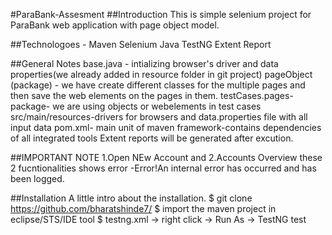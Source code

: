 #ParaBank-Assesment
##Introduction
This is simple selenium project for ParaBank web application with page object model.

##Technologoes -
Maven
Selenium
Java
TestNG
Extent Report

##General Notes
base.java - intializing browser's driver and data properties(we already added in resource folder in git project)
pageObject (package) - we have create different classes for the multiple pages and then save the web elements on the pages in them.
testCases.pages-package- we are using objects or webelements in test cases
src/main/resources-drivers for browsers and data.properties file with all input data
pom.xml- main unit of maven framework-contains dependencies of all integrated tools
Extent reports will be generated after excution.

##IMPORTANT NOTE
1.Open NEw Account and 
2.Accounts Overview these 2 fucntionalities shows error -Error!An internal error has occurred and has been logged.

##Installation
A little intro about the installation.
$ git clone https://github.com/bharatshinde7/
$ import the maven project in eclipse/STS/IDE tool
$ testng.xml -> right click -> Run As -> TestNG test

